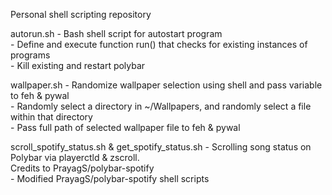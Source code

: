Personal shell scripting repository

autorun.sh - Bash shell script for autostart program</br>
	- Define and execute function run() that checks for existing instances of programs</br>
	- Kill existing and restart polybar</br>

wallpaper.sh - Randomize wallpaper selection using shell and pass variable to feh & pywal</br>
	- Randomly select a directory in ~/Wallpapers, and randomly select a file within that directory</br>
	- Pass full path of selected wallpaper file to feh & pywal</br>

scroll_spotify_status.sh & get_spotify_status.sh - Scrolling song status on Polybar via playerctld & zscroll.</br>
Credits to PrayagS/polybar-spotify</br>
	- Modified PrayagS/polybar-spotify shell scripts</br>
